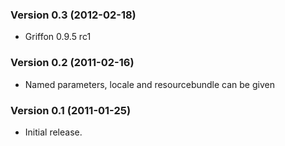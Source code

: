 ### Version 0.3 (2012-02-18)

* Griffon 0.9.5 rc1

### Version 0.2 (2011-02-16)

* Named parameters, locale and resourcebundle can be given

### Version 0.1 (2011-01-25)

* Initial release.